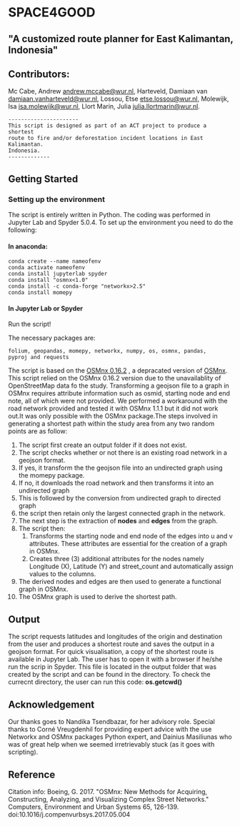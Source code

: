 # SPACE4GOOD

## "A customized route planner for East Kalimantan, Indonesia"


## Contributors:
Mc Cabe, Andrew <andrew.mccabe@wur.nl>,
Harteveld, Damiaan van <damiaan.vanharteveld@wur.nl>,
Lossou, Etse <etse.lossou@wur.nl>,
Molewijk, Isa <isa.molewijk@wur.nl>,
Llort Marin, Julia <julia.llortmarin@wur.nl>.


    ----------------------
    This script is designed as part of an ACT project to produce a shortest 
    route to fire and/or deforestation incident locations in East Kalimantan.
    Indonesia.
    -------------
    
## Getting Started

### Setting up the environment
 
The script is entirely written in Python. The coding was performed in Jupyter Lab and Spyder 5.0.4. 
To set up the environment you need to do the following:

#### In anaconda:
    conda create --name nameofenv
    conda activate nameofenv
    conda install jupyterlab spyder
    conda install "osmnx<1.0"
    conda install -c conda-forge "networkx>2.5"
    conda install momepy
    
#### In Jupyter Lab or Spyder

Run the script!

The necessary packages are:

    folium, geopandas, momepy, networkx, numpy, os, osmnx, pandas, 
    pyproj and requests
    
The script is based on the [OSMnx 0.16.2](https://github.com/gboeing/osmnx/blob/main/CHANGELOG.md) , a depracated version of [OSMnx](https://osmnx.readthedocs.io/en/stable/). This script relied on the OSMnx 0.16.2 version due to the unavailablity of OpenStreetMap data fo the study. Transforming a geojson file to a graph in OSMnx requires attribute information such as osmid, starting node and end note, all of which were not provided. We performed a workaround with the road network provided and tested it with OSMnx 1.1.1 but it did not work out.It was only possible with the OSMnx package.The steps involved in generating a shortest path within the study area from any two random points are as follow:

1. The script first create an output folder if it does not exist.
2. The script checks whether or not there is an existing road network in a geojson format.
3. If yes, it transform the the geojson file into an undirected graph using the momepy package.
4. If no, it downloads the road network and then transforms it into an undirected graph
5. This is followed by the conversion from undirected graph to directed graph
6. the script then retain only the largest connected graph in the network.
7. The next step is the extraction of **nodes** and **edges** from the graph.
8. The script then:
	1. Transforms the starting node and end node of the edges into u and v attributes.
           These attributes are essential for the creation of a graph in OSMnx.
	2. Creates three (3) additional attributes for the nodes namely Longitude (X), Latitude (Y) 
           and street_count and automatically assign values to the columns.	  
9. The derived nodes and edges are then used to generate a functional graph in OSMnx.
10. The OSMnx graph is used to derive the shortest path.


## Output
The script requests latitudes and longitudes of the origin and destination
from the user and produces a shortest route and saves the output in a geojson format.
For quick visualisation, a copy of the shortest route is available in Jupyter Lab. The user 
has to open it with a browser if he/she run the scrip in Spyder. This file is located in 
the output folder that was created by the script and can be found in the directory.
To check the currecnt directory, the user can run this code: **os.getcwd()**


## Acknowledgement
Our thanks goes to Nandika Tsendbazar, for her advisory role. Special thanks to Corné Vreugdenhil for providing expert advice with the use Networkx and OSMnx packages Python expert,  and Dainius Masiliunas who was of great help when we seemed irretrievably stuck (as it goes with scripting).

## Reference

Citation info: Boeing, G. 2017. "OSMnx: New Methods for Acquiring, Constructing, Analyzing, and Visualizing Complex Street Networks." Computers, Environment and Urban Systems 65, 126-139. doi:10.1016/j.compenvurbsys.2017.05.004
